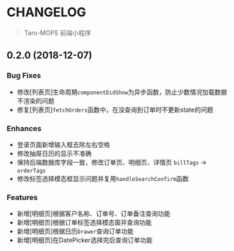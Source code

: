 # CHANGELOG

> Taro-MOPS 前端小程序

## 0.2.0 (2018-12-07)

### Bug Fixes

* 修改[列表页]生命周期`componentDidShow`为异步函数，防止少数情况加载数据不渲染的问题
* 修复[列表页]`fetchOrders`函数中，在没查询到订单时不更新state的问题

### Enhances

* 登录页面新增输入框去除左右空格
* 修改抽屉日历的显示不准确
* 保持后端数据库字段一致，修改订单页、明细页、详情页 `billTags` -> `orderTags`
* 修改标签选择模态框显示问题并复用`handleSearchConfirm`函数

### Features

* 新增[明细页]根据客户名称、订单号、订单备注查询功能
* 新增[明细页]根据订单标签选择模态窗并查询功能
* 新增[明细页]根据日历`Drawer`查询订单功能
* 新增[明细页]在DatePicker选择完后查询订单功能
